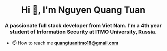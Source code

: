 <h1 align="center">Hi 👋, I'm Nguyen Quang Tuan</h1>
<h3 align="center">A passionate full stack developer from Viet Nam. I'm a 4th year student of Information Security at ITMO University, Russia.</h3>

- 📫 How to reach me **quangtuanitmo18@gmail.com**

&nbsp;
 <p align="center">
